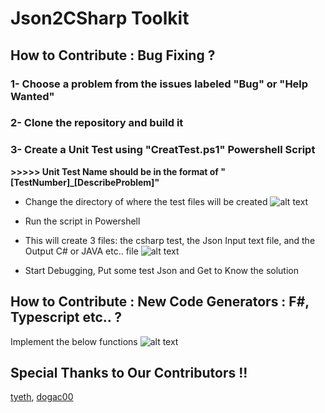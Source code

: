 # Json2CSharp Toolkit

## How to Contribute : Bug Fixing ?
### 1- Choose a problem from the issues labeled "Bug" or "Help Wanted"
### 2- Clone the repository and build it
### 3- Create a Unit Test using "CreatTest.ps1" Powershell Script
**>>>>> Unit Test Name should be in the format of "[TestNumber]_[DescribeProblem]"**
* Change the directory of where the test files will be created
![alt text](https://json2csharpcdn.azureedge.net/images/github-repo-images/poweshell.png)

* Run the script in Powershell
* This will create 3 files: the csharp test, the Json Input text file, and the Output C# or JAVA etc.. file
![alt text](https://json2csharpcdn.azureedge.net/images/github-repo-images/Test%20Files.png)

* Start Debugging, Put some test Json and Get to Know the solution 

## How to Contribute : New Code Generators : F#, Typescript etc.. ?
Implement the below functions
![alt text](https://json2csharpcdn.azureedge.net/images/github-repo-images/IMPLEMENT.png)


## Special Thanks to Our Contributors !!
[tyeth](https://github.com/tyeth), [dogac00](https://github.com/dogac00)

